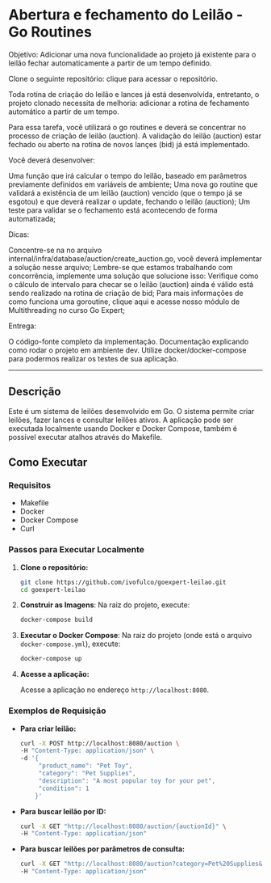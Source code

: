 # Abertura e fechamento do Leilão - Go Routines
Objetivo: Adicionar uma nova funcionalidade ao projeto já existente para o leilão fechar automaticamente a partir de um tempo definido.

Clone o seguinte repositório: clique para acessar o repositório.

Toda rotina de criação do leilão e lances já está desenvolvida, entretanto, o projeto clonado necessita de melhoria: adicionar a rotina de fechamento automático a partir de um tempo.

Para essa tarefa, você utilizará o go routines e deverá se concentrar no processo de criação de leilão (auction). A validação do leilão (auction) estar fechado ou aberto na rotina de novos lançes (bid) já está implementado.

Você deverá desenvolver:

Uma função que irá calcular o tempo do leilão, baseado em parâmetros previamente definidos em variáveis de ambiente;
Uma nova go routine que validará a existência de um leilão (auction) vencido (que o tempo já se esgotou) e que deverá realizar o update, fechando o leilão (auction);
Um teste para validar se o fechamento está acontecendo de forma automatizada;

Dicas:

Concentre-se na no arquivo internal/infra/database/auction/create_auction.go, você deverá implementar a solução nesse arquivo;
Lembre-se que estamos trabalhando com concorrência, implemente uma solução que solucione isso:
Verifique como o cálculo de intervalo para checar se o leilão (auction) ainda é válido está sendo realizado na rotina de criação de bid;
Para mais informações de como funciona uma goroutine, clique aqui e acesse nosso módulo de Multithreading no curso Go Expert;
 
Entrega:

O código-fonte completo da implementação.
Documentação explicando como rodar o projeto em ambiente dev.
Utilize docker/docker-compose para podermos realizar os testes de sua aplicação.

---
## Descrição

Este é um sistema de leilões desenvolvido em Go. O sistema permite criar leilões, fazer lances e consultar leilões ativos. A aplicação pode ser executada localmente usando Docker e Docker Compose, também é possível executar atalhos através do Makefile.

## Como Executar

### Requisitos

- Makefile
- Docker
- Docker Compose
- Curl

### Passos para Executar Localmente

1. **Clone o repositório:**

   ```sh
   git clone https://github.com/ivofulco/goexpert-leilao.git
   cd goexpert-leilao
   ```

2. **Construir as Imagens**: Na raiz do projeto, execute:

   ```sh
   docker-compose build
   ```

3. **Executar o Docker Compose**: Na raiz do projeto (onde está o arquivo `docker-compose.yml`), execute:

   ```sh
   docker-compose up
   ```

4. **Acesse a aplicação:**

   Acesse a aplicação no endereço `http://localhost:8080`.

### Exemplos de Requisição

- **Para criar leilão:**

   ```sh
   curl -X POST http://localhost:8080/auction \
   -H "Content-Type: application/json" \
   -d '{
        "product_name": "Pet Toy",
        "category": "Pet Supplies",
        "description": "A most popular toy for your pet",
        "condition": 1
       }'
   ```

- **Para buscar leilão por ID:**

   ```sh
   curl -X GET "http://localhost:8080/auction/{auctionId}" \
   -H "Content-Type: application/json"
   ```

- **Para buscar leilões por parâmetros de consulta:**

   ```sh
   curl -X GET "http://localhost:8080/auction?category=Pet%20Supplies&condition=1&status=0" \
   -H "Content-Type: application/json"
   ```
